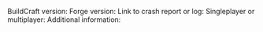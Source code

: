 <!--
If your issue is more of a question (like how does a machine work or a sugestion), please use our Discord instead: https://discord.gg/v4geqgA
Please fill in all relavant information below.
Please do not put the entire log here, upload it on pastebin (https://pastebin.com/) or gist (https://gist.github.com/) and paste here the link.
-->

BuildCraft version: 
Forge version: 
Link to crash report or log: 
Singleplayer or multiplayer: 
Additional information: 
